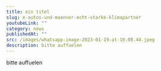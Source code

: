 ```yaml
---
title: ein titel
slug: e-autos-und-maenner-echt-starke-klimapartner
youtubeLink: ""
category: news
publishedAt: ""
src: /images/whatsapp-image-2023-01-19-at-10.08.44.jpeg
description: bitte auffuelen
---
```

bitte auffuelen